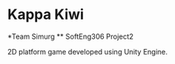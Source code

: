 Kappa Kiwi
==============
*Team Simurg
** SoftEng306 Project2

2D platform game developed using Unity Engine.
